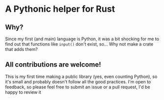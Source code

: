 # A Pythonic helper for Rust

## Why?
Since my first (and main) language is Python, it was a bit shocking for me to find out that functions like `input()` don't exist, so... Why not make a crate that adds them?

## All contributions are welcome!
This is my first time making a public library (yes, even counting Python), so it's small and probably doesn't follow all the good practices. I'm open to feedback, so please feel free to submit an issue or a pull request, I'd be happy to review it